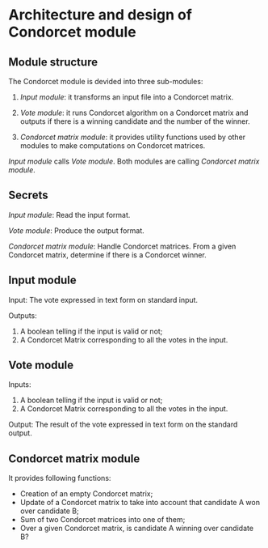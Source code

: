 # Architecture and design of Condorcet module #

## Module structure ##

The Condorcet module is devided into three sub-modules:

1. *Input module*: it transforms an input file into a Condorcet matrix.

2. *Vote module*: it runs Condorcet algorithm on a Condorcet matrix and
outputs if there is a winning candidate and the number of the winner.

3. *Condorcet matrix module*: it provides utility functions used by other
modules to make computations on Condorcet matrices.

*Input module* calls *Vote module*. Both modules are calling *Condorcet
matrix module*.

## Secrets ##

*Input module*: Read the input format.

*Vote module*: Produce the output format.

*Condorcet matrix module*: Handle Condorcet matrices. From a given
 Condorcet matrix, determine if there is a Condorcet winner.

## Input module ##

Input: The vote expressed in text form on standard input.

Outputs:

1. A boolean telling if the input is valid or not;
2. A Condorcet Matrix corresponding to all the votes in the input.

## Vote module ##

Inputs:

1. A boolean telling if the input is valid or not;
2. A Condorcet Matrix corresponding to all the votes in the input.

Output: The result of the vote expressed in text form on the standard
output.

## Condorcet matrix module ##

It provides following functions:
* Creation of an empty Condorcet matrix;
* Update of a Condorcet matrix to take into account that candidate A won
  over candidate B;
* Sum of two Condorcet matrices into one of them;
* Over a given Condorcet matrix, is candidate A winning over candidate
  B?
